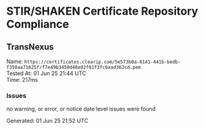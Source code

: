 # STIR/SHAKEN Certificate Repository Compliance

## TransNexus

Name: `https://certificates.clearip.com/5e573b0a-6141-441b-bedb-f350aa71625f/f7e49b3450d40a92f01f3fc6aad362cd.pem`\
Tested At: 01 Jun 25 21:44 UTC\
Time: 217ms

### Issues

no warning, or error, or notice date level issues were found

Generated: 01 Jun 25 21:52 UTC